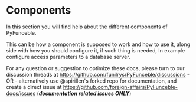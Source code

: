 # Components

In this section you will find help about the different components of PyFunceble.

This can be how a component is supposed to work and how to use it, along side
with how you should configure it, if such thing is needed, In example configure
access parameters to a database server.

For any question or suggestion to optimize these docs, please turn to our
discussion threads at <https://github.com/funilrys/PyFunceble/discussions> - OR -
alternatively use @spirillen's forked repo for documentation, and create a direct
issue at <https://github.com/foreign-affairs/PyFunceble-docs/issues>
(***documentation related issues ONLY***)
